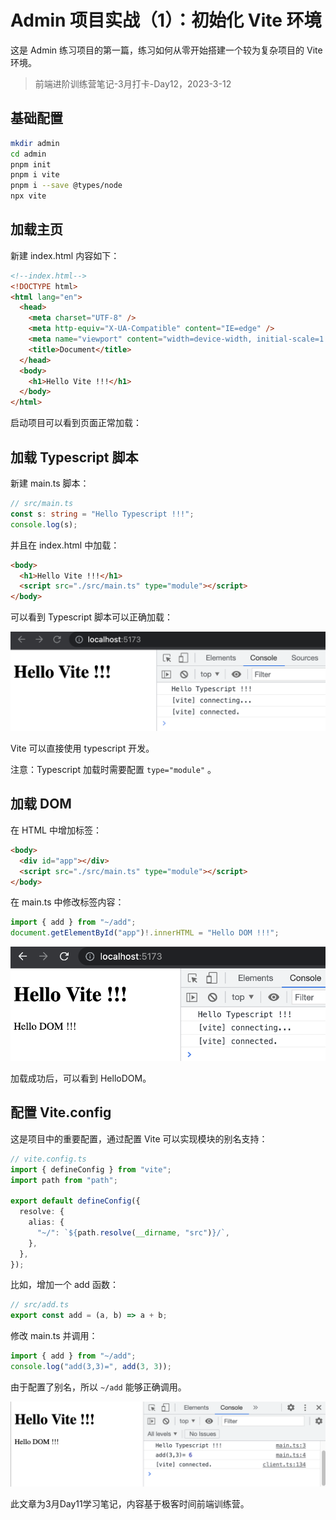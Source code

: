 # Admin 项目实战（1）：初始化 Vite 环境

这是 Admin 练习项目的第一篇，练习如何从零开始搭建一个较为复杂项目的 Vite 环境。

> 前端进阶训练营笔记-3月打卡-Day12，2023-3-12

## 基础配置

```Bash
mkdir admin
cd admin
pnpm init
pnpm i vite
pnpm i --save @types/node
npx vite
```

## 加载主页

新建 index.html 内容如下：

```HTML
<!--index.html-->
<!DOCTYPE html>
<html lang="en">
  <head>
    <meta charset="UTF-8" />
    <meta http-equiv="X-UA-Compatible" content="IE=edge" />
    <meta name="viewport" content="width=device-width, initial-scale=1.0" />
    <title>Document</title>
  </head>
  <body>
    <h1>Hello Vite !!!</h1>
  </body>
</html>
```

启动项目可以看到页面正常加载：

## 加载 Typescript 脚本

新建 main.ts 脚本：

```TypeScript
// src/main.ts
const s: string = "Hello Typescript !!!";
console.log(s);
```

并且在 index.html 中加载：

```HTML
<body>
  <h1>Hello Vite !!!</h1>
  <script src="./src/main.ts" type="module"></script>
</body>
```

可以看到 Typescript 脚本可以正确加载：

![](images/admin-vite-load-ts.png)

Vite 可以直接使用 typescript 开发。

注意：Typescript 加载时需要配置 `type="module"` 。

## 加载 DOM

在 HTML 中增加标签：

```HTML
<body>
  <div id="app"></div>
  <script src="./src/main.ts" type="module"></script>
</body>
```

在 main.ts 中修改标签内容：

```TypeScript
import { add } from "~/add";
document.getElementById("app")!.innerHTML = "Hello DOM !!!";
```

![](images/admin-vite-load-dom.png)

加载成功后，可以看到 HelloDOM。

## 配置 Vite.config

这是项目中的重要配置，通过配置 Vite 可以实现模块的别名支持：


```TypeScript
// vite.config.ts
import { defineConfig } from "vite";
import path from "path";

export default defineConfig({
  resolve: {
    alias: {
      "~/": `${path.resolve(__dirname, "src")}/`,
    },
  },
});
```

比如，增加一个 add 函数：

```TypeScript
// src/add.ts
export const add = (a, b) => a + b;

```

修改 main.ts 并调用：

```TypeScript
import { add } from "~/add";
console.log("add(3,3)=", add(3, 3));
```

由于配置了别名，所以 `~/add` 能够正确调用。

![](images/admin-vite-load-ts-lib.png)

此文章为3月Day11学习笔记，内容基于极客时间前端训练营。
